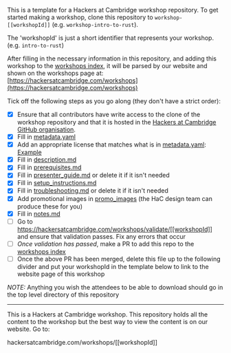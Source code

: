 This is a template for a Hackers at Cambridge workshop repository.
To get started making a workshop, clone this repository to `workshop-[[workshopId]]` (e.g. `workshop-intro-to-rust`).

The 'workshopId' is just a short identifier that represents your workshop. (e.g. `intro-to-rust`)

After filling in the necessary information in this repository, and adding this workshop to the [workshops index](https://github.com/hackersatcambridge/workshops), it will be parsed by our website and shown on the workshops page at:
[https://hackersatcambridge.com/workshops](https://hackersatcambridge.com/workshops)

Tick off the following steps as you go along (they don't have a strict order):

- [x] Ensure that all contributors have write access to the clone of the workshop repository and that it is hosted in the [Hackers at Cambridge GitHub organisation](https://github.com/hackersatcambridge). 
- [x] Fill in [metadata.yaml](/.hac_workshop/metadata.yaml)
- [x] Add an appropriate license that matches what is in [metadata.yaml](/.hac_workshop/metadata.yaml): [Example](https://github.com/hackersatcambridge/workshop-intro-to-git/blob/master/LICENSE)
- [x] Fill in [description.md](/.hac_workshop/description.md)
- [x] Fill in [prerequisites.md](/.hac_workshop/prerequisites.md)
- [x] Fill in [presenter_guide.md](/.hac_workshop/presenter_guide.md) or delete it if it isn't needed
- [x] Fill in [setup_instructions.md](/.hac_workshop/setup_instructions.md)
- [x] Fill in [troubleshooting.md](/.hac_workshop/troubleshooting.md) or delete it if it isn't needed
- [x] Add promotional images in [promo_images](/.hac_workshop/promo_images) (the HaC design team can produce these for you)
- [x] Fill in [notes.md](/.hac_workshop/notes/notes.md)
- [ ] Go to https://hackersatcambridge.com/workshops/validate/[[workshopId]] and ensure that validation passes. Fix any errors that occur
- [ ] _Once validation has passed_, make a PR to add this repo to the [workshops index](https://github.com/hackersatcambridge/workshops)
- [ ] Once the above PR has been merged, delete this file up to the following divider and put your workshopId in the template below to link to the website page of this workshop

*NOTE:* Anything you wish the attendees to be able to download should go in the top level directory of this repository

---

This is a Hackers at Cambridge workshop. This repository holds all the content to the workshop but the best way to view the content is on our website. Go to:

hackersatcambridge.com/workshops/[[workshopId]]
